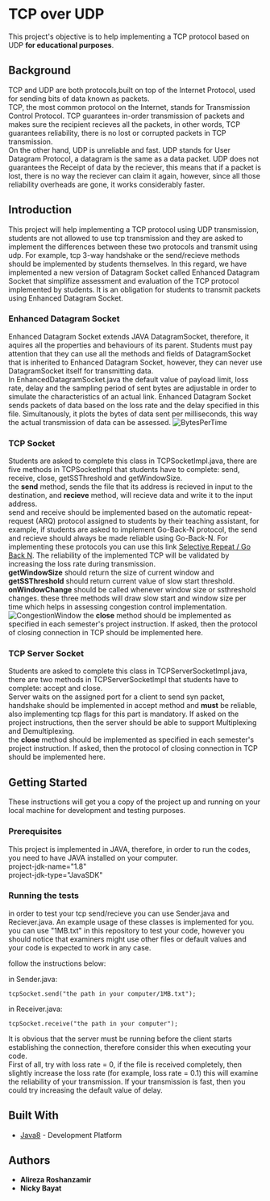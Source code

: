 # TCP over UDP
This project's objective is to help implementing a TCP protocol based on UDP **for educational purposes**.<br />

## Background
TCP and UDP are both protocols,built on top of the Internet Protocol, used for sending bits of data known as packets.<br />
TCP, the most common protocol on the Internet, stands for Transmission Control Protocol. TCP guarantees in-order transmission of packets and makes sure the recipient recieves all the packets, in other words, TCP guarantees reliability, there is no lost or corrupted packets in TCP transmission.<br />
On the other hand, UDP is unreliable and fast. UDP stands for User Datagram Protocol, a datagram is the same as a data packet. UDP does not guarantees the Receipt of data by the reciever, this means that if a packet is lost, there is no way the reciever can claim it again, however, since all those reliability overheads are gone, it works considerably faster.<br />
## Introduction
This project will help implementing a TCP protocol using UDP transmission, students are not allowed to use tcp transmission and they are asked to implement the differences between these two protocols and transmit using udp. For example, tcp 3-way handshake or the send/recieve methods should be implemented by students themselves. In this regard, we have implemented a new version of Datagram Socket called Enhanced Datagram Socket that simplifize assessment and evaluation of the TCP protocol implemented by students. It is an obligation for students to transmit packets using Enhanced Datagram Socket.

### Enhanced Datagram Socket
Enhanced Datagram Socket extends JAVA DatagramSocket, therefore, it aquires all the properties and behaviours of its parent. Students must pay attention that they can use all the methods and fields of DatagramSocket that is inherited to Enhanced Datagram Socket, however, they can never use DatagramSocket itself for transmitting data.<br />
In EnhancedDatagramSocket.java the default value of payload limit, loss rate, delay and the sampling period of sent bytes are adjustable in order to simulate the characteristics of an actual link. Enhanced Datagram Socket sends packets of data based on the loss rate and the delay specified in this file. Simultanously, it plots the bytes of data sent per milliseconds, this way the actual transmission of data can be assessed.
![BytesPerTime](https://github.com/nikiibayat/TCP-over-UDP/blob/master/images/BytesPerTime.png?raw=true "BytesPerTime")

### TCP Socket
Students are asked to complete this class in TCPSocketImpl.java, there are five methods in TCPSocketImpl that students have to complete: send, receive, close, getSSThreshold and getWindowSize.<br />
the **send** method, sends the file that its address is recieved in input to the destination, and **recieve** method, will recieve data and write it to the input address.<br />
send and receive should be implemented based on the automatic repeat-request (ARQ) protocol assigned to students by their teaching assistant, for example, if students are asked to implement Go-Back-N protocol, the send and recieve should always be made reliable using Go-Back-N. For implementing these protocols you can use this link [Selective Repeat / Go Back N](http://www.ccs-labs.org/teaching/rn/animations/gbn_sr/). The reliability of the implemented TCP will be validated by increasing the loss rate during transmission.<br />
**getWindowSize** should return the size of current window and **getSSThreshold** should return current value of slow start threshold. **onWindowChange** should be called whenever window size or ssthreshold changes. these three methods will draw slow start and window size per time which helps in assessing congestion control implementation.
![CongestionWindow](https://github.com/nikiibayat/TCP-over-UDP/blob/master/images/CongestionWindow.png?raw=true "CongestionWindow")
the **close** method should be implemented as specified in each semester's project instruction. If asked, then the protocol of closing connection in TCP should be implemented here.

### TCP Server Socket
Students are asked to complete this class in TCPServerSocketImpl.java, there are two methods in TCPServerSocketImpl that students have to complete: accept and close.<br />
Server waits on the assigned port for a client to send syn packet, handshake should be implemented in accept method and **must** be reliable, also implementing tcp flags for this part is mandatory. If asked on the project instructions, then the server should be able to support Multiplexing and Demultiplexing.<br />
the **close** method should be implemented as specified in each semester's project instruction. If asked, then the protocol of closing connection in TCP should be implemented here.

## Getting Started

These instructions will get you a copy of the project up and running on your local machine for development and testing purposes.

### Prerequisites

This project is implemented in JAVA, therefore, in order to run the codes, you need to have JAVA installed on your computer.<br />
project-jdk-name="1.8" <br />
project-jdk-type="JavaSDK" <br />

### Running the tests

in order to test your tcp send/recieve you can use Sender.java and Reciever.java. An example usage of these classes is implemented for you. you can use "1MB.txt" in this repository to test your code, however you should notice that examiners might use other files or default values and your code is expected to work in any case. <br />

follow the instructions below:<br />

in Sender.java:
```
tcpSocket.send("the path in your computer/1MB.txt");
```
in Receiver.java:
```
tcpSocket.receive("the path in your computer");
```
It is obvious that the server must be running before the client starts establishing the connection, therefore consider this when executing your code.<br />
First of all, try with loss rate = 0, if the file is received completely, then slightly increase the loss rate  (for example, loss rate = 0.1) this will examine the reliability of your transmission. If your transmission is fast, then you could try increasing the default value of delay.<br />



## Built With

* [Java8](https://www.oracle.com/technetwork/java/javase/overview/java8-2100321.html/) - Development Platform


## Authors

* **Alireza  Roshanzamir**
* **Nicky Bayat**

